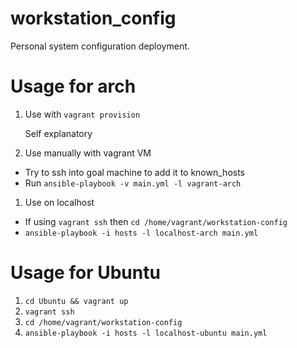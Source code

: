 # workstation_config
Personal system configuration deployment.

# Usage for arch

1. Use with `vagrant provision`
    
    Self explanatory

1. Use manually with vagrant VM

  * Try to ssh into goal machine to add it to known_hosts
  * Run `ansible-playbook -v main.yml -l vagrant-arch`

1. Use on localhost

  * If using `vagrant ssh` then `cd /home/vagrant/workstation-config`
  * `ansible-playbook -i hosts -l localhost-arch main.yml`

# Usage for Ubuntu

1. `cd Ubuntu && vagrant up`
1. `vagrant ssh`
1. `cd /home/vagrant/workstation-config`
2. `ansible-playbook -i hosts -l localhost-ubuntu main.yml`


